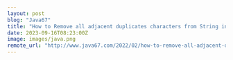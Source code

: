```yaml
---
layout: post
blog: "Java67"
title: "How to Remove all adjacent duplicates characters from String in java? Example Tutorial"
date: 2023-09-16T08:23:00Z
image: images/java.png
remote_url: "http://www.java67.com/2022/02/how-to-remove-all-adjacent-duplicates-from-string-.html"
---
```

